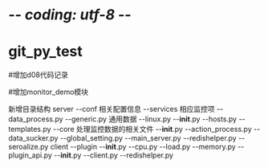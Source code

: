 # -*- coding: utf-8 -*-
# git_py_test

#增加d08代码记录

#增加monitor_demo模块

新增目录结构
server 
     --conf  相关配置信息
     		--services 相应监控项
                    --data_process.py
                    --generic.py 通用数据
                    --linux.py
     		--__init__.py
     		--hosts.py
     		--templates.py
     --core 处理监控数据的相关文件
     		--__init__.py
     		--action_process.py
     		--data_sucker.py
     		--global_setting.py
     		--main_server.py
     		--redishelper.py
     		--seroalize.py
client
     --plugin
          --__init__.py
          --cpu.py
          --load.py
          --memory.py
          --plugin_api.py
     --__init__.py
     --client.py
     --redishelper.py
     
